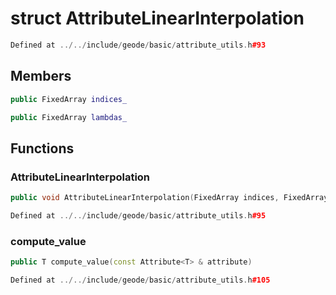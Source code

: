 # struct AttributeLinearInterpolation

```cpp
Defined at ../../include/geode/basic/attribute_utils.h#93
```

## Members

```cpp
public FixedArray indices_

```

```cpp
public FixedArray lambdas_

```



## Functions

### AttributeLinearInterpolation

```cpp
public void AttributeLinearInterpolation(FixedArray indices, FixedArray lambdas)
```

```cpp
Defined at ../../include/geode/basic/attribute_utils.h#95
```

### compute_value

```cpp
public T compute_value(const Attribute<T> & attribute)
```

```cpp
Defined at ../../include/geode/basic/attribute_utils.h#105
```



